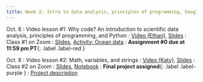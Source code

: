 ```yaml
---
title: Week 2: Intro to data analysis, principles of programming, Google Colab notebooks, variables, mathematical operations, strings
---
```


Oct. 6
: Video lesson #1: Why code? An introduction to scientific data analysis, principles of programming, and Python
  : [Video (Ethan)](#), [Slides](#)
: Class #1 on Zoom
  : [Slides](#), [Activity: Ocean data](#)
: **Assignment #0 due at 11:59 pm PT**{: .label .label-red }

Oct. 8
: Video lesson #2: Math, variables, and strings
  : [Video (Katy)](#), [Slides](#)
: Class #2 on Zoom
  : [Slides](#), [Notebook](#)
: **Final project assigned**{: .label .label-purple }
  : [Project description](#)
